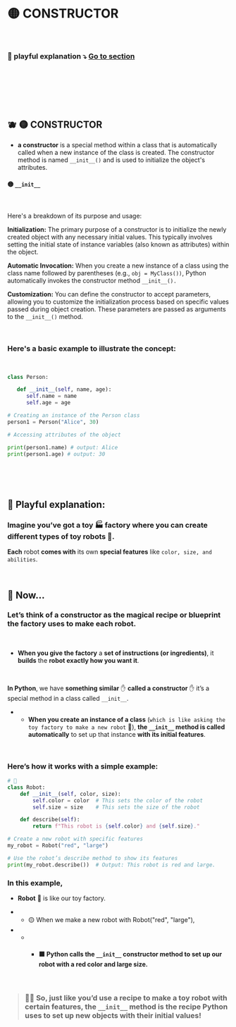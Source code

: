 # 🟡 CONSTRUCTOR

<br>

### 🧸 playful explanation ⤵️  [Go to section](#constructor_playful_)



<br>
<br>
<br>

<br>
<br>

## 🫐 🟡 CONSTRUCTOR

<a name="constructor_serious_"></a>

- **a constructor** is a special method within a class that is automatically called when a new instance of the class is created. The constructor method is named `__init__()` and is used to initialize the object's attributes.

#### 🟡 `__init__`

<br>

Here's a breakdown of its purpose and usage:

**Initialization:** The primary purpose of a constructor is to initialize the newly created object with any necessary initial values. This typically involves setting the initial state of instance variables (also known as attributes) within the object.

**Automatic Invocation:** When you create a new instance of a class using the class name followed by parentheses (e.g., `obj = MyClass())`, Python automatically invokes the constructor method `__init__().`

**Customization:** You can define the constructor to accept parameters, allowing you to customize the initialization process based on specific values passed during object creation. These parameters are passed as arguments to the `__init__()` method.

<br>

### Here's a basic example to illustrate the concept:

<br>

```python
class Person:

   def __init__(self, name, age):
      self.name = name
      self.age = age

# Creating an instance of the Person class
person1 = Person("Alice", 30)

# Accessing attributes of the object

print(person1.name) # output: Alice
print(person1.age) # output: 30

```

<br>
<br>
<br>




<a name="constructor_playful_"></a>

## 🧸 Playful explanation:

### Imagine you’ve got a toy 🏭 factory where you can create different types of toy robots 🤖.

**Each** robot **comes with** its own **special features** like `color, size, and abilities`.

<br>

## 🌈 Now...

### Let’s think of a constructor as the magical recipe or blueprint the factory uses to make each robot.

<br>

-  **When you give the factory** a **set of instructions (or ingredients)**, it **builds** the **robot exactly how you want it**.

<br>

**In Python**, we have **something similar** ✋ **called a constructor** ✋ it’s a special method in a class called `__init__`.

- - **When you create an instance of a class** (`which is like asking the toy factory to make a new robot` 🤖), **the `__init__` method is called automatically** to set up that instance **with its initial features**.

<br>


### Here’s how it works with a simple example:

```python
# 🤖
class Robot:
    def __init__(self, color, size):
        self.color = color  # This sets the color of the robot
        self.size = size    # This sets the size of the robot

    def describe(self):
        return f"This robot is {self.color} and {self.size}."

# Create a new robot with specific features
my_robot = Robot("red", "large")

# Use the robot’s describe method to show its features
print(my_robot.describe())  # Output: This robot is red and large.

```

 ### In this example,

 -  **Robot** 🤖 is like our toy factory.

 - - 🟡 When we make a new robot with Robot("red", "large"),

 - - - #### 🟩 Python calls the `__init__` constructor method to set up our robot with a red color and large size.

 <br>

 > ### 🌈🦄  So, just like you’d use a recipe to make a toy robot with certain features, the `__init__` method is the recipe Python uses to set up new objects with their initial values!



 <br>

